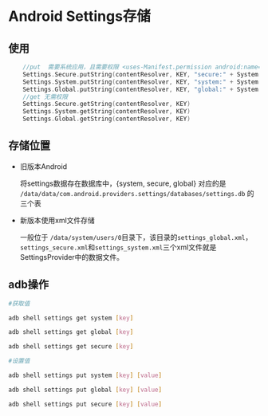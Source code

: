 # Android Settings存储

## 使用

```kotlin
    //put  需要系统应用，且需要权限 <uses-Manifest.permission android:name="android.permission.WRITE_SECURE_SETTINGS" />
    Settings.Secure.putString(contentResolver, KEY, "secure:" + System.nanoTime())
    Settings.System.putString(contentResolver, KEY, "system:" + System.nanoTime())
    Settings.Global.putString(contentResolver, KEY, "global:" + System.nanoTime())
    //get 无需权限
    Settings.Secure.getString(contentResolver, KEY)
    Settings.System.getString(contentResolver, KEY)
    Settings.Global.getString(contentResolver, KEY)
```

## 存储位置

- 旧版本Android
  
  将settings数据存在数据库中，{system, secure, global} 对应的是 `/data/data/com.android.providers.settings/databases/settings.db` 的三个表

- 新版本使用xml文件存储
  
  一般位于 `/data/system/users/0`目录下，该目录的`settings_global.xml`，`settings_secure.xml`和`settings_system.xml`三个xml文件就是SettingsProvider中的数据文件。

 
## adb操作

```bash
#获取值

adb shell settings get system [key]

adb shell settings get global [key]

adb shell settings get secure [key]

#设置值

adb shell settings put system [key] [value]

adb shell settings put global [key] [value]

adb shell settings put secure [key] [value]
```
